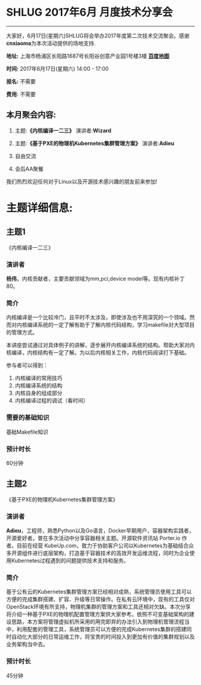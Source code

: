 # SHLUG 2017年6月 月度技术分享会
--------------------------------------------------------------------------------
大家好，6月17日(星期六)SHLUG将会举办2017年度第二次技术交流聚会。感谢**cnxiaoma**为本次活动提供的场地支持.
  

**地址:** 上海市杨浦区长阳路1687号长阳谷创意产业园1号楼3楼 [**百度地图**](http://j.map.baidu.com/6Y3tI)

**时间:** 2017年6月17日(星期六) 14:00 - 17:00

**报名:** 不需要

**费用:** 不需要

本月聚会内容:
---------------
1. 主题:**《内核编译一二三》** 演讲者:**Wizard**

2. 主题:**《基于PXE的物理机Kubernetes集群管理方案》** 演讲者:**Adieu**

3. 自由交流

4. 会后AA聚餐

我们热烈欢迎任何对于Linux以及开源技术感兴趣的朋友前来参加!

# 主题详细信息:
## 主题1
《内核编译一二三》

### 演讲者
**杨伟**，内核贡献者，主要贡献领域为mm,pci,device model等。现有内核补丁80。

### 简介
内核编译是一个比较冷门，且平时不太涉及，即使涉及也不用深究的一个领域。然而对内核编译系统的一定了解有助于了解内核代码结构，学习makefile对大型项目的管理方式。

本讲座尝试通过对具体例子的讲解，逐步展开内核编译系统的结构。帮助大家对内核编译，内核结构有一定了解。为以后内核相关工作，内核代码阅读打下基础。

参与者可以得到：
1. 内核编译的常用技巧
2. 内核编译系统的结构
3. 内核自身的组成部分
4. 内核编译过程的调试（看时间）

### 需要的基础知识
基础Makefile知识

### 预计时长
60分钟


## 主题2
《基于PXE的物理机Kubernetes集群管理方案》

### 演讲者
**Adieu**，工程师，熟悉Python以及Go语言，Docker早期用户，容器架构实践者，开源爱好者。曽在多次活动中分享容器相关主题。开源软件资讯站
Porter.io 作者。目前在经营 KubeUp.com，致力于协助客户公司以Kubernetes为基础结合众多开源组件进行底层架构，打造基于容器技术的高效开发运维流程，同时为企业使用Kubernetes过程遇到的问题提供技术支持和服务。

### 简介
基于公有云的Kubernetes集群管理方案已经相对成熟，系统管理员使用工具可以方便的完成集群搭建、扩容、升级等日常操作。在私有云环境中，现有的工具仅对OpenStack环境有所支持，物理机集群的管理方案和工具还相对欠缺。本次分享将介绍一种基于PXE的物理机配置管理方案供大家参考。依照不可变基础架构的建设思路，本方案将管理虚拟机所采用的用完即弃的办法引入到物理机管理流程当中，利用配套的管理工具，系统管理员可以方便的完成Kubernetes集群的搭建同时自动化大部分的日常运维工作，将宝贵的时间投入到更加有价值的集群规划以及业务架构当中去。

### 预计时长
45分钟
